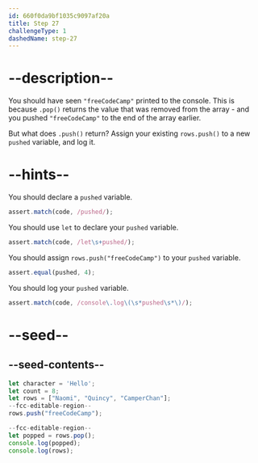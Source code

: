 ```yaml
---
id: 660f0da9bf1035c9097af20a
title: Step 27
challengeType: 1
dashedName: step-27
---
```


# --description--

You should have seen `"freeCodeCamp"` printed to the console. This is because `.pop()` returns the value that was removed from the array - and you pushed `"freeCodeCamp"` to the end of the array earlier.

But what does `.push()` return? Assign your existing `rows.push()` to a new `pushed` variable, and log it.

# --hints--

You should declare a `pushed` variable.

```js
assert.match(code, /pushed/);
```

You should use `let` to declare your `pushed` variable.

```js
assert.match(code, /let\s+pushed/);
```

You should assign `rows.push("freeCodeCamp")` to your `pushed` variable.

```js
assert.equal(pushed, 4);
```

You should log your `pushed` variable.

```js
assert.match(code, /console\.log\(\s*pushed\s*\)/);
```

# --seed--

## --seed-contents--

```js
let character = 'Hello';
let count = 8;
let rows = ["Naomi", "Quincy", "CamperChan"];
--fcc-editable-region--
rows.push("freeCodeCamp");

--fcc-editable-region--
let popped = rows.pop();
console.log(popped);
console.log(rows);
```
